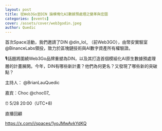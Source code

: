 ```yaml
---
layout: post
title: 從Web3Go至DIN 論模塊化AI數據預處理之變革與宏圖
categories: [events]
cover: /assets/cover/web3godin.jpeg
author: Quedic
---
```


首次Space活動，我們邀請了DIN @din_lol_ （前Web3GO），由幣安實驗室 @BinanceLabs領投，致力於區塊鏈技術與AI數字資產所有權驗證。

🎙話題將圍繞Web3Go品牌重塑為DIN，以及其打造首個模組化AI原生數據預處理層的計畫展開。今年，DIN有哪些新計畫？他們為何更名？又發現了哪些新的突破點？

主持人：
@BrianLauQuedic

嘉宾：Choc 
@choc07_

⏰ 5/28 20:00（UTC+8)

直播回顧

https://x.com/i/spaces/1yoJMwAvkYdKQ
